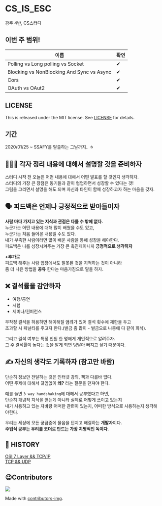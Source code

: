 # CS_IS_ESC
광주 4반, CS스터디

## 이번 주 범위!
|이름|확인|
|---|---|
|Polling vs Long polling vs Socket|✔|
|Blocking vs NonBlocking And Sync vs Async|✔|
|Cors|✔|
|OAuth vs OAut2|✔|


## LICENSE
This is released under the MIT license. See [LICENSE](https://github.com/SSAFY-5th-GwanJu-4C/CS_IS_ESC/blob/main/LICENSE) for details.

## 기간     
2020/01/25 ~ SSAFY를 탈출하는 그날까지.. ㅎ        

## 💁🏻‍♀️  각자 정리 내용에 대해서 설명할 것을 준비하자       
스터디 시작 전 오늘은 어떤 내용에 대해서 어떤 발표를 할 것인지 생각하자.               
스터디의 가장 큰 장점은 동기들과 같이 협업하면서 성장할 수 있다는 것!                       
그림을 그리면서 설명을 해도 되며 자신과 타인이 함께 성장하고자 하는 마음을 갖자.              
              
## 🗣 피드백은 언제나 긍정적으로 받아들이자       
**사람 마다 가지고 있는 지식과 관점은 다를 수 밖에 없다.**       
누군가는 어떤 내용에 대해 많이 배웠을 수도 있고,              
누군가는 처음 들어본 내용일 수도 있다.             
내가 부족한 사람이라면 많이 배운 사람을 통해 성장을 해야한다.      
피드백은 나를 성장시켜주는 가장 큰 촉진제이니까 **긍정적으로 생각하자**            
           
**+추가로**      
피드백 해주는 사람 입장에서도 잘못된 것을 지적하는 것이 아니라      
좀 더 나은 방법을 **공유** 한다는 마음가짐으로 말을 하자.    
     
## ❌ 결석률을 감안하자      
     
* 여행/공연         
* 시험         
* 세미나/컨퍼런스           
  
무작정 결석을 허용하면 해이해질 염려가 있어 결석 횟수에 제한을 두고      
초과할 시 페널티를 주고자 한다.(벌금 좀 많이 - 벌금으로 나중에 다 같이 회식).       
      
그리고 결석 여부는 특정 인원 한 명에게 개인적으로 알려주자.            
그 주 결석률이 높다는 것을 알게 되면 덩달아 빠지고 싶기 때문이다.      
       
## ✍️ 자신의 생각도 기록하자 (참고만 바람)           
             
단순히 정보만 전달하는 것은 인터넷 강의, 책과 다를바 없다.        
어떤 주제에 대해서 끊임없이 **왜?** 라는 질문을 던져야 한다.       
              
예를 들면 `3 way handshaking`에 대해서 공부했다고 하면,                
단순히 개념적 지식을 얻는게 아니라 실제로 어떻게 쓰이고 있는지           
내가 사용하고 있는 자바랑 어떠한 관련이 있는지, 어떠한 방식으로 사용하는지 생각해야한다.          
                   
우리는 세상에 모든 궁금증에 물음을 던지고 해결하는 **개발자**이다.                           
**주입식 공부는 우리를 코더로 만드는 가장 치명적인 독이다.**        

## 📖 HISTORY
[OSI 7 Layer && TCP/IP](#)   
[TCP && UDP](#)  

## 😉Contributors

<a href="https://github.com/SSAFY-5th-GwanJu-4C/CS_IS_ESC/graphs/contributors">
  <img src="https://contrib.rocks/image?repo=SSAFY-5th-GwanJu-4C/CS_IS_ESC" />
</a>

Made with [contributors-img](https://contrib.rocks).
